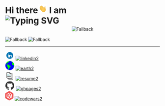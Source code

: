 <div style="display: flex; margin-top: 10px; padding: 0; align-items: center; justify-content: space-between;">
    <h1 style="margin: 0; padding: 0;">
        Hi there<img src="wave.gif" style="width: 30px; height: 30px;" alt="wave"> I am <br/>
        <img src="https://readme-typing-svg.demolab.com?font=Fira+Code&lines=Celal+Karako%C3%A7;Software+Engineer" alt="Typing SVG" />
    </h1>
</div>
<div>
    <div align="center">
      <img align="center" alt="Fallback" src="https://github-readme-stats.vercel.app/api?username=ckarakoc&theme=vue-dark&show_icons=true&hide_border=true&count_private=true&rank_icon=github">
    </div>
    <br>
    <div>
      <img  alt="Fallback" src="https://github-readme-streak-stats.herokuapp.com/?user=ckarakoc&theme=vue-dark&hide_border=true">
      <img alt="Fallback" src="https://github-readme-stats.vercel.app/api/top-langs/?username=ckarakoc&theme=vue-dark&show_icons=true&hide_border=true&layout=compact">
    </div>
</div>


-----





<div>
    <div>
      <img alt="linkedin" height="30" class="linkedin" src="linkedin.gif">
      <a href="https://www.linkedin.com/in/celal-karakoç/">
        <img alt="linkedin2" title="linkedin2"  src="https://img.shields.io/badge/-linkedin-0274B3?style=for-the-badge"/>
      </a>
    </div><div>
      <img alt="earth" height="30" class="earth" src="earth.gif">
      <a href="#">
        <img alt="earth2" title="earth2" style="margin: 0; padding: 0;" src="https://img.shields.io/badge/-website-darkblue?style=for-the-badge"/>
      </a>
    </div><div>
      <img alt="resume" height="30" class="resume" src="document.gif">
      <a href="#">
        <img alt="resume2" title="resume2" style="margin: 0; padding: 0;" src="https://img.shields.io/badge/-resume-000000?style=for-the-badge"/>
      </a>
    </div><div>
      <img alt="ghpages" height="30" class="ghpages" src="github.gif">
      <a href="#">
        <img alt="ghpages2" title="ghpages2" class="ghpages2" src="https://img.shields.io/badge/-portfolio-fff?style=for-the-badge"/>
      </a>
    </div><div>
      <img alt="codewars" height="30" class="codewars" src="codewars.png">
      <a href="#">
        <img alt="codewars2" title="codewars2" class="codewars2" src="https://img.shields.io/badge/-codewars-darkred?style=for-the-badge"/>
      </a>
    </div>
</div>

